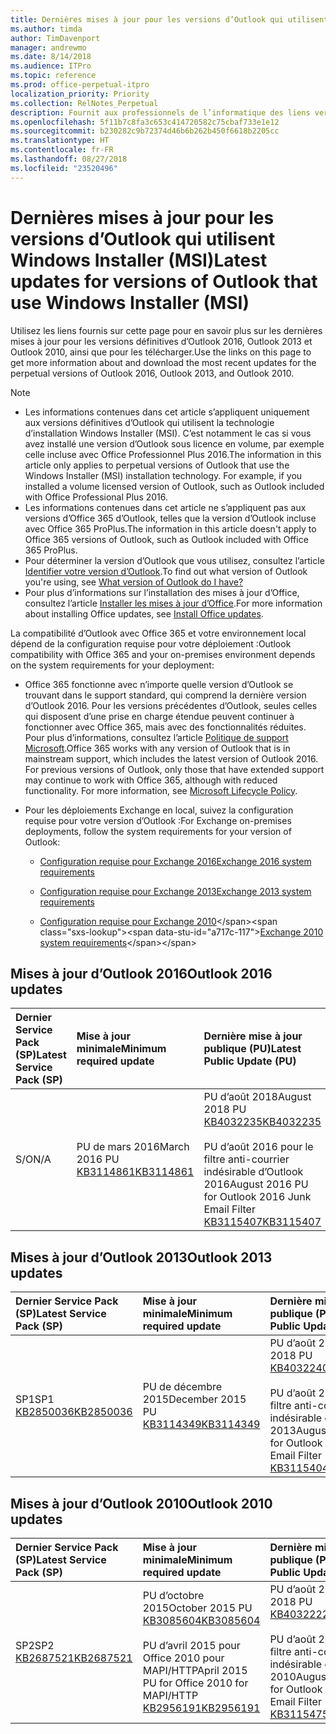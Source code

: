 ```yaml
---
title: Dernières mises à jour pour les versions d’Outlook qui utilisent Windows Installer (MSI)
ms.author: timda
author: TimDavenport
manager: andrewmo
ms.date: 8/14/2018
ms.audience: ITPro
ms.topic: reference
ms.prod: office-perpetual-itpro
localization_priority: Priority
ms.collection: RelNotes_Perpetual
description: Fournit aux professionnels de l’informatique des liens vers les dernières informations sur les mises à jour pour les versions définitives d’Outlook 2016, Outlook 2013 et Outlook 2010
ms.openlocfilehash: 5f11b7c8fa3c653c414720582c75cbaf733e1e12
ms.sourcegitcommit: b230282c9b72374d46b6b262b450f6618b2205cc
ms.translationtype: HT
ms.contentlocale: fr-FR
ms.lasthandoff: 08/27/2018
ms.locfileid: "23520496"
---
```

# <a name="latest-updates-for-versions-of-outlook-that-use-windows-installer-msi"></a><span data-ttu-id="a717c-103">Dernières mises à jour pour les versions d’Outlook qui utilisent Windows Installer (MSI)</span><span class="sxs-lookup"><span data-stu-id="a717c-103">Latest updates for versions of Outlook that use Windows Installer (MSI)</span></span>

<span data-ttu-id="a717c-104">Utilisez les liens fournis sur cette page pour en savoir plus sur les dernières mises à jour pour les versions définitives d’Outlook 2016, Outlook 2013 et Outlook 2010, ainsi que pour les télécharger.</span><span class="sxs-lookup"><span data-stu-id="a717c-104">Use the links on this page to get more information about and download the most recent updates for the perpetual versions of Outlook 2016, Outlook 2013, and Outlook 2010.</span></span>
  
> [!NOTE]
> - <span data-ttu-id="a717c-p101">Les informations contenues dans cet article s’appliquent uniquement aux versions définitives d’Outlook qui utilisent la technologie d’installation Windows Installer (MSI). C’est notamment le cas si vous avez installé une version d’Outlook sous licence en volume, par exemple celle incluse avec Office Professionnel Plus 2016.</span><span class="sxs-lookup"><span data-stu-id="a717c-p101">The information in this article only applies to perpetual versions of Outlook that use the Windows Installer (MSI) installation technology. For example, if you installed a volume licensed version of Outlook, such as Outlook included with Office Professional Plus 2016.</span></span>
> - <span data-ttu-id="a717c-107">Les informations contenues dans cet article ne s’appliquent pas aux versions d’Office 365 d’Outlook, telles que la version d’Outlook incluse avec Office 365 ProPlus.</span><span class="sxs-lookup"><span data-stu-id="a717c-107">The information in this article doesn't apply to Office 365 versions of Outlook, such as Outlook included with Office 365 ProPlus.</span></span>
> - <span data-ttu-id="a717c-108">Pour déterminer la version d’Outlook que vous utilisez, consultez l’article [Identifier votre version d’Outlook](https://support.office.com/article/b3a9568c-edb5-42b9-9825-d48d82b2257c).</span><span class="sxs-lookup"><span data-stu-id="a717c-108">To find out what version of Outlook you're using, see [What version of Outlook do I have?](https://support.office.com/article/b3a9568c-edb5-42b9-9825-d48d82b2257c)</span></span>
> - <span data-ttu-id="a717c-109">Pour plus d’informations sur l’installation des mises à jour d’Office, consultez l’article [Installer les mises à jour d’Office](https://support.office.com/article/2ab296f3-7f03-43a2-8e50-46de917611c5).</span><span class="sxs-lookup"><span data-stu-id="a717c-109">For more information about installing Office updates, see [Install Office updates](https://support.office.com/article/2ab296f3-7f03-43a2-8e50-46de917611c5).</span></span> 
  
<span data-ttu-id="a717c-110">La compatibilité d’Outlook avec Office 365 et votre environnement local dépend de la configuration requise pour votre déploiement :</span><span class="sxs-lookup"><span data-stu-id="a717c-110">Outlook compatibility with Office 365 and your on-premises environment depends on the system requirements for your deployment:</span></span>
  
- <span data-ttu-id="a717c-p102">Office 365 fonctionne avec n’importe quelle version d’Outlook se trouvant dans le support standard, qui comprend la dernière version d’Outlook 2016. Pour les versions précédentes d’Outlook, seules celles qui disposent d’une prise en charge étendue peuvent continuer à fonctionner avec Office 365, mais avec des fonctionnalités réduites. Pour plus d’informations, consultez l’article [Politique de support Microsoft](https://support.microsoft.com/lifecycle).</span><span class="sxs-lookup"><span data-stu-id="a717c-p102">Office 365 works with any version of Outlook that is in mainstream support, which includes the latest version of Outlook 2016. For previous versions of Outlook, only those that have extended support may continue to work with Office 365, although with reduced functionality. For more information, see [Microsoft Lifecycle Policy](https://support.microsoft.com/lifecycle).</span></span>
    
- <span data-ttu-id="a717c-114">Pour les déploiements Exchange en local, suivez la configuration requise pour votre version d’Outlook :</span><span class="sxs-lookup"><span data-stu-id="a717c-114">For Exchange on-premises deployments, follow the system requirements for your version of Outlook:</span></span>
    
  - [<span data-ttu-id="a717c-115">Configuration requise pour Exchange 2016</span><span class="sxs-lookup"><span data-stu-id="a717c-115">Exchange 2016 system requirements</span></span>](https://docs.microsoft.com/Exchange/plan-and-deploy/system-requirements)
    
  - [<span data-ttu-id="a717c-116">Configuration requise pour Exchange 2013</span><span class="sxs-lookup"><span data-stu-id="a717c-116">Exchange 2013 system requirements</span></span>](https://technet.microsoft.com/en-us/library/aa996719%28v=exchg.150%29.aspx)
    
  - <span data-ttu-id="a717c-117">[Configuration requise pour Exchange 2010](https://docs.microsoft.com/previous-versions/office/exchange-server-2010/aa996719(v=exchg.141))</span><span class="sxs-lookup"><span data-stu-id="a717c-117">[Exchange 2010 system requirements](https://docs.microsoft.com/previous-versions/office/exchange-server-2010/aa996719(v=exchg.141))</span></span>

   
## <a name="outlook-2016-updates"></a><span data-ttu-id="a717c-118">Mises à jour d’Outlook 2016</span><span class="sxs-lookup"><span data-stu-id="a717c-118">Outlook 2016 updates</span></span>

|<span data-ttu-id="a717c-119">**Dernier Service Pack (SP)**</span><span class="sxs-lookup"><span data-stu-id="a717c-119">**Latest Service Pack (SP)**</span></span>|<span data-ttu-id="a717c-120">**Mise à jour minimale**</span><span class="sxs-lookup"><span data-stu-id="a717c-120">**Minimum required update**</span></span>|<span data-ttu-id="a717c-121">**Dernière mise à jour publique (PU)**</span><span class="sxs-lookup"><span data-stu-id="a717c-121">**Latest Public Update (PU)**</span></span>|
|:-----|:-----|:-----|
|<span data-ttu-id="a717c-122">S/O</span><span class="sxs-lookup"><span data-stu-id="a717c-122">N/A</span></span>  <br/> |<span data-ttu-id="a717c-123">PU de mars 2016</span><span class="sxs-lookup"><span data-stu-id="a717c-123">March 2016 PU</span></span> <br/>[<span data-ttu-id="a717c-124">KB3114861</span><span class="sxs-lookup"><span data-stu-id="a717c-124">KB3114861</span></span>](https://support.microsoft.com/help/3114861) <br/> |<span data-ttu-id="a717c-125">PU d’août 2018</span><span class="sxs-lookup"><span data-stu-id="a717c-125">August 2018 PU</span></span> <br/>[<span data-ttu-id="a717c-126">KB4032235</span><span class="sxs-lookup"><span data-stu-id="a717c-126">KB4032235</span></span>](https://support.microsoft.com/en-us/help/4032235) <br/><br/> <span data-ttu-id="a717c-127">PU d’août 2016 pour le filtre anti-courrier indésirable d’Outlook 2016</span><span class="sxs-lookup"><span data-stu-id="a717c-127">August 2016 PU for Outlook 2016 Junk Email Filter</span></span>  <br/>[<span data-ttu-id="a717c-128">KB3115407</span><span class="sxs-lookup"><span data-stu-id="a717c-128">KB3115407</span></span>](https://support.microsoft.com/help/3115407) <br/> |
   
## <a name="outlook-2013-updates"></a><span data-ttu-id="a717c-129">Mises à jour d’Outlook 2013</span><span class="sxs-lookup"><span data-stu-id="a717c-129">Outlook 2013 updates</span></span>

|<span data-ttu-id="a717c-130">**Dernier Service Pack (SP)**</span><span class="sxs-lookup"><span data-stu-id="a717c-130">**Latest Service Pack (SP)**</span></span>|<span data-ttu-id="a717c-131">**Mise à jour minimale**</span><span class="sxs-lookup"><span data-stu-id="a717c-131">**Minimum required update**</span></span>|<span data-ttu-id="a717c-132">**Dernière mise à jour publique (PU)**</span><span class="sxs-lookup"><span data-stu-id="a717c-132">**Latest Public Update (PU)**</span></span>|
|:-----|:-----|:-----|
|<span data-ttu-id="a717c-133">SP1</span><span class="sxs-lookup"><span data-stu-id="a717c-133">SP1</span></span>  <br/>[<span data-ttu-id="a717c-134">KB2850036</span><span class="sxs-lookup"><span data-stu-id="a717c-134">KB2850036</span></span>](https://go.microsoft.com/fwlink/p/?LinkId=512538) <br/> |<span data-ttu-id="a717c-135">PU de décembre 2015</span><span class="sxs-lookup"><span data-stu-id="a717c-135">December 2015 PU</span></span> <br/>[<span data-ttu-id="a717c-136">KB3114349</span><span class="sxs-lookup"><span data-stu-id="a717c-136">KB3114349</span></span>](https://support.microsoft.com/kb/3114349) <br/> |<span data-ttu-id="a717c-137">PU d’août 2018</span><span class="sxs-lookup"><span data-stu-id="a717c-137">August 2018 PU</span></span> <br/>[<span data-ttu-id="a717c-138">KB4032240</span><span class="sxs-lookup"><span data-stu-id="a717c-138">KB4032240</span></span>](https://support.microsoft.com/en-us/help/4032240) <br/><br/>  <span data-ttu-id="a717c-139">PU d’août 2016 pour le filtre anti-courrier indésirable d’Outlook 2013</span><span class="sxs-lookup"><span data-stu-id="a717c-139">August 2016 PU for Outlook 2013 Junk Email Filter</span></span> <br/> [<span data-ttu-id="a717c-140">KB3115404</span><span class="sxs-lookup"><span data-stu-id="a717c-140">KB3115404</span></span>](https://support.microsoft.com/kb/3115404) <br/> |
   
## <a name="outlook-2010-updates"></a><span data-ttu-id="a717c-141">Mises à jour d’Outlook 2010</span><span class="sxs-lookup"><span data-stu-id="a717c-141">Outlook 2010 updates</span></span>

|<span data-ttu-id="a717c-142">**Dernier Service Pack (SP)**</span><span class="sxs-lookup"><span data-stu-id="a717c-142">**Latest Service Pack (SP)**</span></span>|<span data-ttu-id="a717c-143">**Mise à jour minimale**</span><span class="sxs-lookup"><span data-stu-id="a717c-143">**Minimum required update**</span></span>|<span data-ttu-id="a717c-144">**Dernière mise à jour publique (PU)**</span><span class="sxs-lookup"><span data-stu-id="a717c-144">**Latest Public Update (PU)**</span></span>|
|:-----|:-----|:-----|
|<span data-ttu-id="a717c-145">SP2</span><span class="sxs-lookup"><span data-stu-id="a717c-145">SP2</span></span> <br/>[<span data-ttu-id="a717c-146">KB2687521</span><span class="sxs-lookup"><span data-stu-id="a717c-146">KB2687521</span></span>](https://go.microsoft.com/fwlink/p/?LinkId=512542) <br/> |<span data-ttu-id="a717c-147">PU d’octobre 2015</span><span class="sxs-lookup"><span data-stu-id="a717c-147">October 2015 PU</span></span> <br/> [<span data-ttu-id="a717c-148">KB3085604</span><span class="sxs-lookup"><span data-stu-id="a717c-148">KB3085604</span></span>](https://support.microsoft.com/kb/3085604) <br/><br/>  <span data-ttu-id="a717c-149">PU d’avril 2015 pour Office 2010 pour MAPI/HTTP</span><span class="sxs-lookup"><span data-stu-id="a717c-149">April 2015 PU for Office 2010 for MAPI/HTTP</span></span> <br/> [<span data-ttu-id="a717c-150">KB2956191</span><span class="sxs-lookup"><span data-stu-id="a717c-150">KB2956191</span></span>](https://support.microsoft.com/en-us/help/2956191/april-14-2015-update-for-office-2010-kb2956191) <br/> |<span data-ttu-id="a717c-151">PU d’août 2018</span><span class="sxs-lookup"><span data-stu-id="a717c-151">August 2018 PU</span></span> <br/>[<span data-ttu-id="a717c-152">KB4032222</span><span class="sxs-lookup"><span data-stu-id="a717c-152">KB4032222</span></span>](https://support.microsoft.com/en-us/help/4032222) <br/><br/>  <span data-ttu-id="a717c-153">PU d’août 2016 pour le filtre anti-courrier indésirable d’Outlook 2010</span><span class="sxs-lookup"><span data-stu-id="a717c-153">August 2016 PU for Outlook 2010 Junk Email Filter</span></span> <br/> [<span data-ttu-id="a717c-154">KB3115475</span><span class="sxs-lookup"><span data-stu-id="a717c-154">KB3115475</span></span>](https://support.microsoft.com/kb/3115475) <br/> |
   

